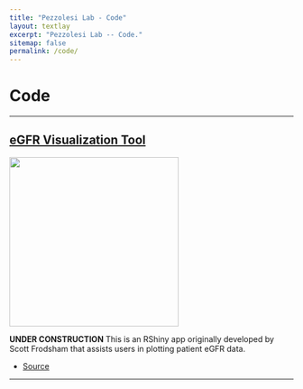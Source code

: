 ```yaml
---
title: "Pezzolesi Lab - Code"
layout: textlay
excerpt: "Pezzolesi Lab -- Code."
sitemap: false
permalink: /code/
---
```



# Code

---

## [eGFR Visualization Tool](https://github.com/PezzolesiLab/eGFR-Visualization-Tool)


<img src="{{ site.url }}{{ site.baseurl }}/images/codepic/WGS_Pipeline_Image.png" style="width: 300px"> 

**UNDER CONSTRUCTION** This is an RShiny app originally developed by Scott Frodsham that assists users in plotting patient eGFR data.

- <a href="https://github.com/PezzolesiLab/eGFR-Visualization-Tool"><i class='fab fa-github'></i> Source</a>

---
